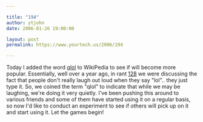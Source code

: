 ```yaml
---

title: "194"
author: ytjohn
date: 2006-01-26 19:00:00

layout: post
permalink: https://www.yourtech.us/2006/194

---
```

Today I added the word <a href="http://en.wikipedia.org/wiki/List_of_Internet_slang#Q">qlol</a> to WikiPedia to see if will become more popular.  Essentially, well over a year ago, in rant <a href="/?id=128">128</a> we were discussing the fact that people don't really laugh out loud when they say "lol".. they just type it.  So, we coined the term "qlol" to indicate that while we may be laughing, we're doing it very quietly.  I've been pushing this around to various friends and some of them have started using it on a regular basis, so now I'd like to conduct an experiment to see if others will pick up on it and start using it.  Let the games begin!
